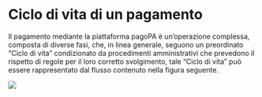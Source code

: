 # Ciclo di vita di un pagamento

Il pagamento mediante la piattaforma pagoPA è un’operazione complessa, composta di diverse fasi, che, in linea generale, seguono un preordinato “Ciclo di vita” condizionato da procedimenti amministrativi che prevedono il rispetto di regole per il loro corretto svolgimento, tale “Ciclo di vita” può essere rappresentato dal flusso contenuto nella figura seguente.

![](<../../.gitbook/assets/ciclo\_pagamento (1).png>)

